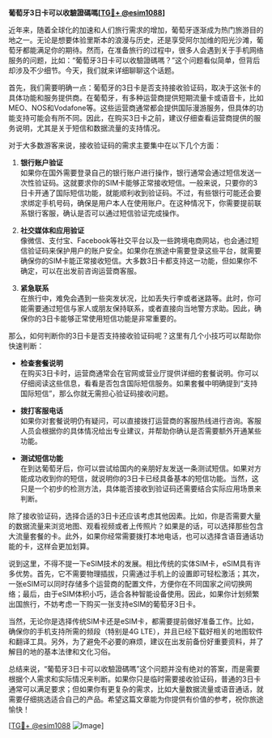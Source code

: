 **葡萄牙3日卡可以收驗證碼嗎[[TG💪+ @esim1088](https://t.me/s/esim1088)]**

近年来，随着全球化的加速和人们旅行需求的增加，葡萄牙逐渐成为热门旅游目的地之一。无论是想要体验里斯本的浪漫与历史，还是享受阿尔加维的阳光沙滩，葡萄牙都能满足你的期待。然而，在准备旅行的过程中，很多人会遇到关于手机网络服务的问题，比如：“葡萄牙3日卡可以收驗證碼嗎？”这个问题看似简单，但背后却涉及不少细节。今天，我们就来详细聊聊这个话题。

首先，我们需要明确一点：葡萄牙的3日卡是否支持接收验证码，取决于这张卡的具体功能和服务提供商。在葡萄牙，有多种运营商提供短期流量卡或语音卡，比如MEO、NOS和Vodafone等。这些运营商通常都会提供国际漫游服务，但具体的功能支持可能会有所不同。因此，在购买3日卡之前，建议仔细查看运营商提供的服务说明，尤其是关于短信和数据流量的支持情况。

对于大多数游客来说，接收验证码的需求主要集中在以下几个方面：

1. **银行账户验证**  
如果你在国外需要登录自己的银行账户进行操作，银行通常会通过短信发送一次性验证码。这就要求你的SIM卡能够正常接收短信。一般来说，只要你的3日卡开通了国际短信功能，就能顺利收到验证码。不过，有些银行可能还会要求绑定手机号码，确保是用户本人在使用账户。在这种情况下，你需要提前联系银行客服，确认是否可以通过短信验证完成操作。

2. **社交媒体和应用验证**  
像微信、支付宝、Facebook等社交平台以及一些跨境电商网站，也会通过短信验证码来保护用户的账户安全。如果你在旅途中需要登录这些平台，就需要确保你的SIM卡能正常接收短信。大多数3日卡都支持这一功能，但如果你不确定，可以在出发前咨询运营商客服。

3. **紧急联系**  
在旅行中，难免会遇到一些突发状况，比如丢失行李或者迷路等。此时，你可能需要通过短信与家人或朋友保持联系，或者直接向当地警方求助。因此，确保你的3日卡能够正常使用短信功能是非常重要的。

那么，如何判断你的3日卡是否支持接收验证码呢？这里有几个小技巧可以帮助你快速判断：

- **检查套餐说明**  
在购买3日卡时，运营商通常会在官网或营业厅提供详细的套餐说明。你可以仔细阅读这些信息，看看是否包含国际短信服务。如果套餐中明确提到“支持国际短信”，那么你就无需担心验证码接收问题。

- **拨打客服电话**  
如果你对套餐说明仍有疑问，可以直接拨打运营商的客服热线进行咨询。客服人员会根据你的具体情况给出专业建议，并帮助你确认是否需要额外开通某些功能。

- **测试短信功能**  
在到达葡萄牙后，你可以尝试给国内的亲朋好友发送一条测试短信。如果对方能成功收到你的短信，就说明你的3日卡已经具备基本的短信功能。当然，这只是一个初步的检测方法，具体能否接收到验证码还需要结合实际应用场景来判断。

除了接收验证码，选择合适的3日卡还应该考虑其他因素。比如，你是否需要大量的数据流量来浏览地图、观看视频或者上传照片？如果是的话，可以选择那些包含大流量套餐的卡。此外，如果你经常需要拨打本地电话，也可以选择含语音通话功能的卡，这样会更加划算。

说到这里，不得不提一下eSIM技术的发展。相比传统的实体SIM卡，eSIM具有许多优势。首先，它不需要物理插拔，只需通过手机上的设置即可轻松激活；其次，一张eSIM可以同时存储多个运营商的配置文件，方便你在不同国家之间切换网络；最后，由于eSIM体积小巧，适合各种智能设备使用。因此，如果你计划频繁出国旅行，不妨考虑一下购买一张支持eSIM的葡萄牙3日卡。

当然，无论你是选择传统SIM卡还是eSIM卡，都需要提前做好准备工作。比如，确保你的手机支持所需的频段（特别是4G LTE），并且已经下载好相关的地图软件和翻译工具。另外，为了避免不必要的麻烦，建议在出发前备份好重要资料，并了解目的地的基本法律和文化习俗。

总结来说，“葡萄牙3日卡可以收驗證碼嗎”这个问题并没有绝对的答案，而是需要根据个人需求和实际情况来判断。如果你只是临时需要接收验证码，普通的3日卡通常可以满足要求；但如果你有更复杂的需求，比如大量数据流量或语音通话，就需要仔细挑选适合自己的产品。希望这篇文章能为你提供有价值的参考，祝你旅途愉快！

[[TG💪+ @esim1088](https://t.me/s/esim1088) ![Image](https://i.postimg.cc/4NQfJmqS/Snipaste-2025-05-13-00-14-12.png)]